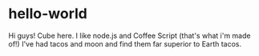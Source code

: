 # hello-world

Hi guys!
Cube here. I like node.js and Coffee Script  (that's what i'm made of!)
I've had tacos and moon and find them far superior to Earth tacos.
